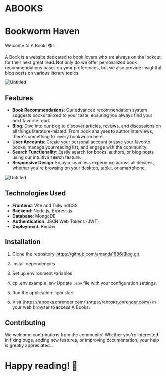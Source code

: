 # ABOOKS

# Bookworm Haven

Welcome to A Book! 📚✨

A Book is a website dedicated to book lovers who are always on the lookout for their next great read. Not only do we offer personalized book recommendations based on your preferences, but we also provide insightful blog posts on various literary topics.

![Untitled](ABOOKS%201adcba963eab4d34aacbb4dc1aab6dd1/Untitled.png)

## Features

- **Book Recommendations**: Our advanced recommendation system suggests books tailored to your taste, ensuring you always find your next favorite read.
- **Blog**: Dive into our blog to discover articles, reviews, and discussions on all things literature-related. From book analyses to author interviews, there's something for every bookworm here.
- **User Accounts**: Create your personal account to save your favorite books, manage your reading list, and engage with the community.
- **Search Functionality**: Easily search for books, authors, or blog posts using our intuitive search feature.
- **Responsive Design**: Enjoy a seamless experience across all devices, whether you're browsing on your desktop, tablet, or smartphone.

![Untitled](ABOOKS%201adcba963eab4d34aacbb4dc1aab6dd1/Untitled%201.png)

## Technologies Used

- **Frontend**: Vite and  TailwindCSS
- **Backend**: Node.js, Express.js
- **Database**: MongoDB
- **Authentication**: JSON Web Tokens (JWT)
- **Deployment**: Render

## Installation

1. Clone the repository:
https://github.com/amanda1686/Blog.git
2. Install dependencies
3. Set up environment variables
4. cp .env.example .env
Update `.env` file with your configuration settings.

5. Run the application: npm start
6. Visit [https://abooks.onrender.com/](https://abooks.onrender.com/) in your web browser to access A Books.

## Contributing

We welcome contributions from the community! Whether you're interested in fixing bugs, adding new features, or improving documentation, your help is greatly appreciated. .

# Happy reading! 📖
